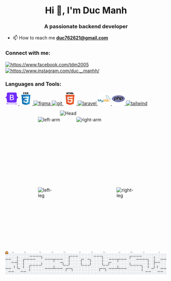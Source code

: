 <h1 align="center">Hi 👋, I'm Duc Manh</h1>
<h3 align="center">A passionate backend developer</h3>

- 📫 How to reach me **duc762621@gmail.com**

<h3 align="left">Connect with me:</h3>
<p align="left">
<a href="https://fb.com/https://www.facebook.com/tdm2005" target="blank"><img align="center" src="https://raw.githubusercontent.com/rahuldkjain/github-profile-readme-generator/master/src/images/icons/Social/facebook.svg" alt="https://www.facebook.com/tdm2005" height="30" width="40" /></a>
<a href="https://instagram.com/https://www.instagram.com/duc._.manhh/" target="blank"><img align="center" src="https://raw.githubusercontent.com/rahuldkjain/github-profile-readme-generator/master/src/images/icons/Social/instagram.svg" alt="https://www.instagram.com/duc._.manhh/" height="30" width="40" /></a>
</p>

<h3 align="left">Languages and Tools:</h3>
<p align="left"> <a href="https://getbootstrap.com" target="_blank" rel="noreferrer"> <img src="https://raw.githubusercontent.com/devicons/devicon/master/icons/bootstrap/bootstrap-plain-wordmark.svg" alt="bootstrap" width="40" height="40"/> </a> <a href="https://www.w3schools.com/css/" target="_blank" rel="noreferrer"> <img src="https://raw.githubusercontent.com/devicons/devicon/master/icons/css3/css3-original-wordmark.svg" alt="css3" width="40" height="40"/> </a> <a href="https://www.figma.com/" target="_blank" rel="noreferrer"> <img src="https://www.vectorlogo.zone/logos/figma/figma-icon.svg" alt="figma" width="40" height="40"/> </a> <a href="https://git-scm.com/" target="_blank" rel="noreferrer"> <img src="https://www.vectorlogo.zone/logos/git-scm/git-scm-icon.svg" alt="git" width="40" height="40"/> </a> <a href="https://www.w3.org/html/" target="_blank" rel="noreferrer"> <img src="https://raw.githubusercontent.com/devicons/devicon/master/icons/html5/html5-original-wordmark.svg" alt="html5" width="40" height="40"/> </a> <a href="https://laravel.com/" target="_blank" rel="noreferrer"> <img src="https://avatars.githubusercontent.com/u/958072?v=4" alt="laravel" width="40" height="40"/> </a> <a href="https://www.mysql.com/" target="_blank" rel="noreferrer"> <img src="https://raw.githubusercontent.com/devicons/devicon/master/icons/mysql/mysql-original-wordmark.svg" alt="mysql" width="40" height="40"/> </a> <a href="https://www.php.net" target="_blank" rel="noreferrer"> <img src="https://raw.githubusercontent.com/devicons/devicon/master/icons/php/php-original.svg" alt="php" width="40" height="40"/> </a> <a href="https://tailwindcss.com/" target="_blank" rel="noreferrer"> <img src="https://www.vectorlogo.zone/logos/tailwindcss/tailwindcss-icon.svg" alt="tailwind" width="40" height="40"/> </a> </p>
<div class="container"">
    <img
    alt="left-arm" class="arm"
    height="200"
    src="https://media.giphy.com/media/LX0o9BYKg0rKIgFw8l/giphy.gif?cid=790b7611ywprp690sb7fey7bhrf44h9aos6q9f76vf5o1yui&ep=v1_gifs_search&rid=giphy.gif&ct=g"
  />
  <img
    height="200"
    alt="Head"
    src="https://media1.giphy.com/media/v1.Y2lkPTc5MGI3NjExeHJ6MjMydmwzaGViODV2cjV4b2diOWIzZmYwOTQ5eWw5em01cWZrYSZlcD12MV9pbnRlcm5hbF9naWZfYnlfaWQmY3Q9Zw/w89I5SNX6xzt2sbXtJ/giphy.gif"
  />
  <img
    class="arm"
    alt="right-arm"
    height="200"
    src="https://media.giphy.com/media/JKMG5km4cs30PYkSu7/giphy.gif?cid=790b7611ywprp690sb7fey7bhrf44h9aos6q9f76vf5o1yui&ep=v1_gifs_search&rid=giphy.gif&ct=g"
  />
</div>
<div class="container-2">
    <img
    alt="left-leg"
    height="200"
    src="https://media2.giphy.com/media/v1.Y2lkPTc5MGI3NjExZmNuOHE4ejR5NDQ4eTJxYzM0OGdzZXM0cWo3NXNtdzFpdDdmNXpubyZlcD12MV9pbnRlcm5hbF9naWZfYnlfaWQmY3Q9Zw/h22mfPY17lVed1BUG5/giphy.gif"
  />
  <img
  alt="right-leg"
  height="200"
  src="https://media.giphy.com/media/8x5IUPMkEgfbV8Yr5e/giphy.gif"
/>
</div>




<style>
  .container {
    width: 300px;
    margin: 0 auto;
    display: flex;
    flex-wrap: nowrap;
  }
   .container-2 {
    padding-top: 20px;
    width: 300px;
    margin: 0 auto;
    gap: 198px;
    display: flex;
    flex-wrap: nowrap;
  }
  .arm{
    margin-top: 20px;
  }
</style>


<picture>
  <source media="(prefers-color-scheme: dark)" srcset="https://raw.githubusercontent.com/DucMatt07/DucMatt07/output/pacman-contribution-graph-dark.svg">
  <source media="(prefers-color-scheme: light)" srcset="https://raw.githubusercontent.com/DucMatt07/DucMatt07/output/pacman-contribution-graph.svg">
  <img alt="pacman contribution graph" src="https://raw.githubusercontent.com/DucMatt07/DucMatt07/output/pacman-contribution-graph.svg">
</picture>
